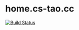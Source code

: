# home.cs-tao.cc

[![Build Status](https://travis-ci.org/CS-Tao/blog.svg?branch=source)](https://travis-ci.org/CS-Tao/blog)